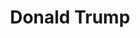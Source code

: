 ---
title: "Donald Trump"
hashtag: "donald-trump"
tags:
  - American
  - politician
  - Presidential Candidate
  - President
  - Human Being
  - alive at the moment
---